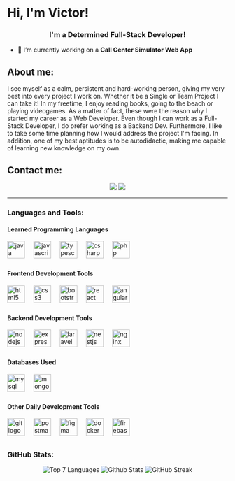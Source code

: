 # Hi, I'm Victor!

<h3 align="center">I'm a Determined Full-Stack Developer!</h3>

- 🔭 I’m currently working on a **Call Center Simulator Web App**

## About me:
I see myself as a calm, persistent and hard-working person, giving my very best into every project I work on. Whether it be a Single or Team Project I can take it! 
In my freetime, I enjoy reading books, going to the beach or playing videogames. As a matter of fact, these were the reason why I started my career as a Web Developer.
Even though I can work as a Full-Stack Developer, I do prefer working as a Backend Dev. Furthermore, I like to take some time planning how I would address the project I'm facing.
In addition, one of my best aptitudes is to be autodidactic, making me capable of learning new knowledge on my own.

## Contact me:
<div align="center">
  <a href="mailto:vlougongs@gmail.com" target="_blank"><img src="https://img.shields.io/badge/Gmail-D14836?style=for-the-badge&logo=gmail&logoColor=white" /></a>
  <a href="https://linkedin.com/in/v%C3%ADctor-lourenco-gonz%C3%A1lez" target="_blank"><img src="https://img.shields.io/badge/LinkedIn-0A66C2?logo=linkedin&logoColor=white&style=for-the-badge" /></a>
</div>

---

<h3 align="left">Languages and Tools:</h3>
<div align="left">
  <h4>Learned Programming Languages</h4>
  <a href="https://www.java.com" target="_blank" rel="noreferrer" text-decoration="none"><img src="https://cdn.jsdelivr.net/gh/devicons/devicon/icons/java/java-original.svg" height="40" alt="java logo"  /></a>
  <img width="12" />
  <a href="https://developer.mozilla.org/en-US/docs/Web/JavaScript" target="_blank" rel="noreferrer"><img src="https://skillicons.dev/icons?i=js" height="40" alt="javascript logo"  /></a>
  <img width="12" />
  <a href="https://www.typescriptlang.org/" target="_blank" rel="noreferrer"><img src="https://skillicons.dev/icons?i=ts" height="40" alt="typescript logo"  /></a>
  <img width="12" />
  <a href="https://www.w3schools.com/cs/" target="_blank" rel="noreferrer"><img src="https://cdn.jsdelivr.net/gh/devicons/devicon/icons/csharp/csharp-original.svg" height="40" alt="csharp logo"  /></a>
  <img width="12" />
  <a href="https://www.php.net" target="_blank" rel="noreferrer"><img src="https://cdn.jsdelivr.net/gh/devicons/devicon/icons/php/php-original.svg" height="40" alt="php logo"  /></a>
</div>

###

<div align="left">
  <h4>Frontend Development Tools</h4>
  <a href="https://www.w3.org/html/" target="_blank" rel="noreferrer"><img src="https://cdn.jsdelivr.net/gh/devicons/devicon/icons/html5/html5-original.svg" height="40" alt="html5 logo"  /></a>
  <img width="12" />
  <a href="https://www.w3schools.com/css/" target="_blank" rel="noreferrer"><img src="https://cdn.jsdelivr.net/gh/devicons/devicon/icons/css3/css3-original.svg" height="40" alt="css3 logo"  /></a>
  <img width="12" />
  <a href="https://getbootstrap.com" target="_blank" rel="noreferrer"><img src="https://cdn.jsdelivr.net/gh/devicons/devicon/icons/bootstrap/bootstrap-original.svg" height="40" alt="bootstrap logo"  /></a>
  <img width="12" />
  <a href="https://reactjs.org/" target="_blank" rel="noreferrer"><img src="https://cdn.jsdelivr.net/gh/devicons/devicon/icons/react/react-original.svg" height="40" alt="react logo"  /></a>
  <img width="12" />
  <a href="https://angular.io" target="_blank" rel="noreferrer"><img src="https://cdn.jsdelivr.net/gh/devicons/devicon/icons/angularjs/angularjs-original.svg" height="40" alt="angularjs logo"  /></a>
</div>

###

<div align="left">
  <h4>Backend Development Tools</h4>
  <a href="https://nodejs.org" target="_blank" rel="noreferrer"><img src="https://cdn.jsdelivr.net/gh/devicons/devicon/icons/nodejs/nodejs-original.svg" height="40" alt="nodejs logo"  /></a>
  <img width="12" />
  <a href="https://expressjs.com" target="_blank" rel="noreferrer"><img src="https://skillicons.dev/icons?i=express" height="40" alt="express logo"  /></a>
  <img width="12" />
  <a href="https://laravel.com/" target="_blank" rel="noreferrer"><img src="https://skillicons.dev/icons?i=laravel" height="40" alt="laravel logo"  /></a>
  <img width="12" />
  <a href="https://nestjs.com/" target="_blank" rel="noreferrer"><img src="https://skillicons.dev/icons?i=nestjs" height="40" alt="nestjs logo"  /></a>
  <img width="12" />
  <a href="https://www.nginx.com" target="_blank" rel="noreferrer"><img src="https://skillicons.dev/icons?i=nginx" height="40" alt="nginx logo"  /></a>
</div>

###

<div align="left">
  <h4>Databases Used</h4>
  <a href="https://www.mysql.com/" target="_blank" rel="noreferrer"><img src="https://cdn.jsdelivr.net/gh/devicons/devicon/icons/mysql/mysql-original.svg" height="40" alt="mysql logo"  /></a>
  <img width="12" />
  <a href="https://www.mongodb.com/" target="_blank" rel="noreferrer"><img src="https://skillicons.dev/icons?i=mongodb" height="40" alt="mongodb logo"  /></a>
</div>

###

<div align="left">
  <h4>Other Daily Development Tools</h4>
  <a href="https://git-scm.com/" target="_blank" rel="noreferrer"><img src="https://cdn.jsdelivr.net/gh/devicons/devicon/icons/git/git-original.svg" height="40" alt="git logo"  /></a>
  <img width="12" />
  <a href="https://postman.com" target="_blank" rel="noreferrer"><img src="https://skillicons.dev/icons?i=postman" height="40" alt="postman logo"  /></a>
  <img width="12" />
  <a href="https://www.figma.com/" target="_blank" rel="noreferrer"><img src="https://cdn.jsdelivr.net/gh/devicons/devicon/icons/figma/figma-original.svg" height="40" alt="figma logo"  /></a>
  <img width="12" />
  <a href="https://www.docker.com/" target="_blank" rel="noreferrer"><img src="https://skillicons.dev/icons?i=docker" height="40" alt="docker logo"  /></a>
  <img width="12" />
  <a href="https://firebase.google.com/" target="_blank" rel="noreferrer"><img src="https://skillicons.dev/icons?i=firebase" height="40" alt="firebase logo"  /></a>
</div>

##

<h3 align="left">GitHub Stats:</h3>

<div align="center">
  <img src="https://github-readme-stats.vercel.app/api/top-langs/?username=vlougon&langs_count=7&layout=compact&theme=react&hide_border=true" alt="Top 7 Languages"  />
  <img src="https://github-readme-stats.vercel.app/api?username=vlougon&show_icons=true&theme=react&hide_border=true" alt="Github Stats"  />
  <img src="https://streak-stats.demolab.com?user=vlougon&theme=react&hide_border=true" alt="GitHub Streak"  />
</div>
